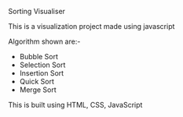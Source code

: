 Sorting Visualiser

This is a visualization project made using javascript 

Algorithm shown are:-

- Bubble Sort 
- Selection Sort
- Insertion Sort
- Quick Sort
- Merge Sort

This is built using HTML, CSS, JavaScript
